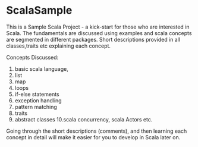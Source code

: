 ScalaSample
===========
This is a Sample Scala Project - a kick-start for those who are interested in Scala.
The fundamentals are discussed using examples and scala concepts are segmented in different packages.
Short descriptions provided in all classes,traits etc explaining each concept.

Concepts Discussed:

1. basic scala language,
2. list
3. map
4. loops
5. if-else statements
6. exception handling
7. pattern matching
8. traits
9. abstract classes
10.scala concurrency, scala Actors etc.

Going through the short descriptions (comments), and then learning each concept in detail will make it easier for you to develop in Scala later on.
